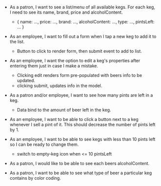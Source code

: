 * As a patron, I want to see a list/menu of all available kegs. For each keg, I need to see its name, brand, price and alcoholContent.
  * { name: ..., price: ..., brand: ..., alcoholContent: ..., type: ..., pintsLeft: ... }

* As an employee, I want to fill out a form when I tap a new keg to add it to the list.
  * Button to click to render form, then submit event to add to list.

* As an employee, I want the option to edit a keg's properties after entering them just in case I make a mistake.
  * Clicking edit renders form pre-populated with beers info to be updated.
  * clicking submit, updates info in the model.

* As a patron and/or employee, I want to see how many pints are left in a keg.
  * Data bind to the amount of beer left in the keg.

* As an employee, I want to be able to click a button next to a keg whenever I sell a pint of it. This should decrease the number of pints left by 1.

* As an employee, I want to be able to see kegs with less than 10 pints left so I can be ready to change them.
  * switch to empty-keg icon when <= 10 pintsLeft

* As a patron, I would like to be able to see each beers alcoholContent.

* As a patron, I want to be able to see what type of beer a particular keg contains by color coding.
